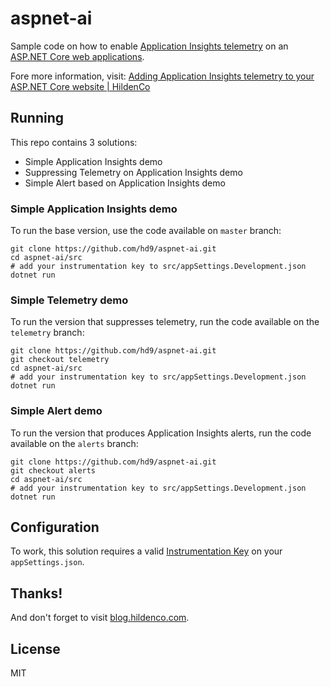 # aspnet-ai
Sample code on how to enable [Application Insights
telemetry](https://docs.microsoft.com/en-us/azure/azure-monitor/app/app-insights-overview#what-does-application-insights-monitor)
on an [ASP.NET Core web applications](https://docs.microsoft.com/en-us/aspnet/core/).

Fore more information, visit: [Adding Application Insights telemetry to your
ASP.NET Core website | HildenCo](https://blog.hildenco.com/2020/03/adding-application-insights-telemetry.html)

## Running
This repo contains 3 solutions:
* Simple Application Insights demo
* Suppressing Telemetry on Application Insights demo
* Simple Alert based on Application Insights demo

### Simple Application Insights demo
To run the base version, use the code available on `master` branch:
```
git clone https://github.com/hd9/aspnet-ai.git
cd aspnet-ai/src
# add your instrumentation key to src/appSettings.Development.json
dotnet run
```

### Simple Telemetry demo
To run the version that suppresses telemetry, run the code available on the
`telemetry` branch:
```
git clone https://github.com/hd9/aspnet-ai.git
git checkout telemetry
cd aspnet-ai/src
# add your instrumentation key to src/appSettings.Development.json
dotnet run
```

### Simple Alert demo
To run the version that produces Application Insights alerts, run the code
available on the `alerts` branch:
```
git clone https://github.com/hd9/aspnet-ai.git
git checkout alerts
cd aspnet-ai/src
# add your instrumentation key to src/appSettings.Development.json
dotnet run
```

## Configuration
To work, this solution requires a valid [Instrumentation Key](https://docs.microsoft.com/en-us/azure/azure-monitor/app/create-new-resource)
on your `appSettings.json`.

## Thanks!
And don't forget to visit [blog.hildenco.com](https://blog.hildenco.com).

## License
MIT
